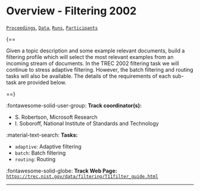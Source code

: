 # Overview - Filtering 2002

[`Proceedings`](./proceedings.md), [`Data`](./data.md), [`Runs`](./runs.md), [`Participants`](./participants.md)

{==

Given a topic description and some example relevant documents, build a filtering profile which will select the most relevant examples from an incoming stream of documents.  In the TREC 2002 filtering task we will continue to stress adaptive filtering. However, the batch filtering and routing tasks will also be available. The details of the requirements of each sub-task are provided below.

==}

:fontawesome-solid-user-group: **Track coordinator(s):**

- S. Robertson, Microsoft Research 
- I. Soboroff, National Institute of Standards and Technology 

:material-text-search: **Tasks:**

- `adaptive`: Adaptive filtering 
- `batch`: Batch filtering 
- `routing`: Routing 

:fontawesome-solid-globe: **Track Web Page:** [`https://trec.nist.gov/data/filtering/T11filter_guide.html`](https://trec.nist.gov/data/filtering/T11filter_guide.html) 

---

